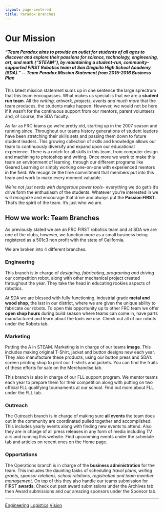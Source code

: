 ```yaml
---
layout: page-centered
title: Paradox Branches
---
```

# Our Mission
##### “Team Paradox aims to provide an outlet for students of all ages to discover and explore their passions for science, technology, engineering, art, and math (“STEAM”), by maintaining a student-run, community-supported FIRST Robotics team at San Dieguito High School Academy (SDA).” -- *Team Paradox Mission Statement from 2015-2016 Business Plan*

This latest mission statement sums up in one sentence the large sprectrum that this team encoupasses. What makes us special is that we are a **student run team**. All the *writing, artwork, projects, events and much more* that the team produces, the students make happen. However, we would not be here if it wasn’t for the continuous support from our mentors, parent volunteers and, of course, the SDA faculty. 

As far as FRC teams go we’re pretty old, starting up in the 2007 season and running since. Throughout our teams history generations of student leaders have been stretching their skills sets and passing them down to future student leaders. This growing collection of skills and knowledge allows our team to continuously diversify and expand upon our educational experience. There is a notch for all skills in this team, from computer design and machining to photoshop and writing. Once more we work to make this team an environment of learning, through our different programs like Geared Learning or simply working one-on-one with experienced mentors in the field. We recognize the time commitment that members put into this team and work to make every moment valuable. 

*We’re not just nerds with dangerous power tools*- everything we do get’s it’s drive form the enthusiasm of the students. Whatever you're interested in we will recognize and encourage that drive and always put the **Passion FIRST**. That’s the spirit of the team. It’s just who we are.
## How we work: Team Branches

As previously stated we are an FRC FIRST robotics team and at SDA we are one of the clubs, however, we function more as a small business being registered as a 501c3 non profit with the state of California.

We are broken into 4 different branches. 

### Engineering
This branch is in charge of *designing, fabricating, programing and driving* our competition robot, along with other mechanical project created throughout the year. They take the head in educating rookies aspects of robotics. 

At SDA we are blessed with fully functioning, industrial grade **metal and wood shop**, the last in our district, where we are given the unique ability to fabricate our robots. To open this opportunity up to other FRC team we offer **open shop hours** during build season where teams can come in, have parts manufactured and learn about the tools we use. Check out all of our robots under the Robots tab.

### Marketing
Putting the A in STEAM. Marketing is in charge of our teams **image**. This includes making original T-Shirt, jacket and button designs new each year. They also manufacture these products, using our button press and SDA’s screen printing shop to print our T-shirts and jackets. You can find the fruits of these efforts for sale on the Merchandise tab. 

This branch is also in charge of our FLL support program. We mentor teams each year to prepare them for their competition along with putting on two official FLL qualifying tournaments at our school. Find out more about FLL under the FLL tab.

### Outreach
The Outreach branch is in charge of making sure **all events** the team does out in the community are coordinated pulled together and accomplished. This includes yearly events along with finding new events to attend. Also they are in charge of all press releases in any form of media including TV airs and running this website. Find upcomming events under the schedule tab and articles on recent ones on the Home page.

### Opportations
The Operations branch is in charge of the **business administration** for the team. This includes the daunting tasks of scheduling *travel plans, writing grants, sponsor relations, school relations, registration and team member management*. On top of this they also handle our teams submission for FIRST **awards**. Check out past award submissions under the Archives tab then Award submissions and our amazing sponsors under the Sponsor tab.


<hr>
<a href="/team/branches/engineering/">Engineering</a>
<a href="/team/branches/logistics/">Logistics</a>
<a href="/team/branches/vision/">Vision</a>
